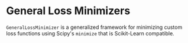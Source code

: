 # General Loss Minimizers

`GeneralLossMinimizer` is a generalized framework for minimizing custom loss functions using Scipy's `minimize` that is Scikit-Learn compatible.
